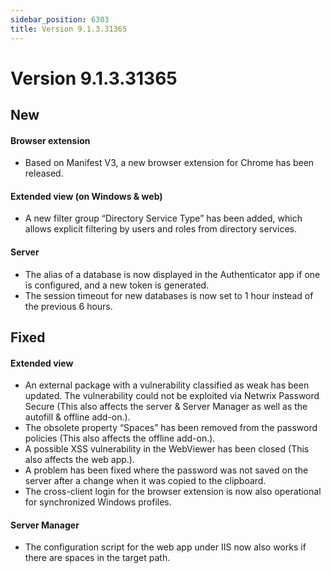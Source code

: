 ```yaml
---
sidebar_position: 6303
title: Version 9.1.3.31365
---
```


# Version 9.1.3.31365

## New

#### Browser extension

* Based on Manifest V3, a new browser extension for Chrome has been released.

#### Extended view (on Windows & web)

* A new filter group “Directory Service Type” has been added, which allows explicit filtering by users and roles from directory services.

#### Server

* The alias of a database is now displayed in the Authenticator app if one is configured, and a new token is generated.
* The session timeout for new databases is now set to 1 hour instead of the previous 6 hours.

## Fixed

#### Extended view

* An external package with a vulnerability classified as weak has been updated. The vulnerability could not be exploited via Netwrix Password Secure (This also affects the server & Server Manager as well as the autofill & offline add-on.).
* The obsolete property “Spaces” has been removed from the password policies (This also affects the offline add-on.).
* A possible XSS vulnerability in the WebViewer has been closed (This also affects the web app.).
* A problem has been fixed where the password was not saved on the server after a change when it was copied to the clipboard.
* The cross-client login for the browser extension is now also operational for synchronized Windows profiles.

#### Server Manager

* The configuration script for the web app under IIS now also works if there are spaces in the target path.